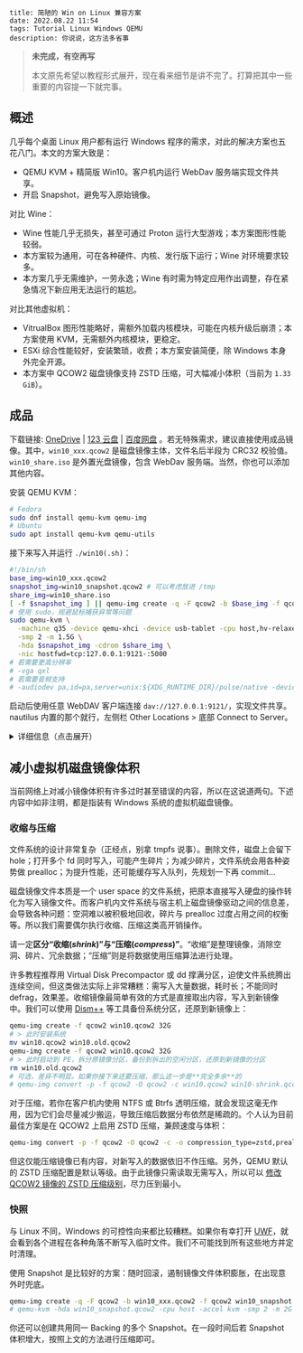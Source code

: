 ```
title: 简陋的 Win on Linux 兼容方案
date: 2022.08.22 11:54
tags: Tutorial Linux Windows QEMU
description: 你说说，这方法多省事
```

> **未完成，有空再写**
>
> 本文原先希望以教程形式展开，现在看来细节是讲不完了。打算把其中一些重要的内容提一下就完事。

## 概述

几乎每个桌面 Linux 用户都有运行 Windows 程序的需求，对此的解决方案也五花八门。本文的方案大致是：

- QEMU KVM + 精简版 Win10。客户机内运行 WebDav 服务端实现文件共享。
- 开启 Snapshot，避免写入原始镜像。

对比 Wine：

- Wine 性能几乎无损失，甚至可通过 Proton 运行大型游戏；本方案图形性能较弱。
- 本方案较为通用，可在各种硬件、内核、发行版下运行；Wine 对环境要求较多。
- 本方案几乎无需维护，一劳永逸；Wine 有时需为特定应用作出调整，存在紧急情况下新应用无法运行的尴尬。

对比其他虚拟机：

- VitrualBox 图形性能略好，需额外加载内核模块，可能在内核升级后崩溃；本方案使用 KVM，无需额外内核模块，更稳定。
- ESXi 综合性能较好，安装繁琐，收费；本方案安装简便，除 Windows 本身外完全开源。
- 本方案中 QCOW2 磁盘镜像支持 ZSTD 压缩，可大幅减小体积（当前为 `1.33 GiB`）。

## 成品

下载链接: [OneDrive](https://1drv.ms/u/s!AndLPYbx5v06kh_hMRzLhgoTqOvN) | [123 云盘](https://www.123pan.com/s/SfI0Vv-yDEhd) | [百度网盘](https://pan.baidu.com/s/1M0zD537bNU5i78pcIyYk_w) 。若无特殊需求，建议直接使用成品镜像。其中，`win10_xxx.qcow2` 是磁盘镜像主体，文件名后半段为 CRC32 校验值。`win10_share.iso` 是外置光盘镜像，包含 WebDav 服务端。当然，你也可以添加其他内容。

安装 QEMU KVM：

```sh
# Fedora
sudo dnf install qemu-kvm qemu-img
# Ubuntu
sudo apt install qemu-kvm qemu-utils
```

接下来写入并运行 `./win10(.sh)`：

```sh
#!/bin/sh
base_img=win10_xxx.qcow2
snapshot_img=win10_snapshot.qcow2 # 可以考虑放进 /tmp
share_img=win10_share.iso
[ -f $snapshot_img ] || qemu-img create -q -F qcow2 -b $base_img -f qcow2 $snapshot_img
# 使用 sudo，规避鼠标捕获异常等问题
sudo qemu-kvm \
  -machine q35 -device qemu-xhci -device usb-tablet -cpu host,hv-relaxed,hv-vapic,hv-spinlocks=0x1fff,hv-vpindex,hv-time,hv-synic,hv-stimer \
  -smp 2 -m 1.5G \
  -hda $snapshot_img -cdrom $share_img \
  -nic hostfwd=tcp:127.0.0.1:9121-:5000
# 若需要更高分辨率
# -vga qxl
# 若需要音频支持
# -audiodev pa,id=pa,server=unix:${XDG_RUNTIME_DIR}/pulse/native -device usb-audio,audiodev=pa
```

启动后使用任意 WebDAV 客户端连接 `dav://127.0.0.1:9121/`，实现文件共享。nautilus 内置的那个就行，左侧栏 Other Locations > 底部 Connect to Server。

<details>
<summary>详细信息（点击展开）</summary>

- 此镜像的用途是作为兼容方案，所以集成常用运行库和精简版输入法。不加入额外内容，建议将自定义内容写入外置光盘镜像。
- 未激活。个人认为不影响使用，且 KMS 激活存在过期的麻烦。
- 默认 Administrator 用户，禁用 UAC 等几乎所有安全功能。
- 注销后立刻自动登录，便于在外置光盘镜像中修改缩放设置。
- 在 QEMU 6.2 上制作，经测试 7.1 可用，之后应该也没问题。
- 为什么使用中文版系统：因为国内许多软件在非中文系统下会卡 Bug。也许你可以换用 Tiny10。
- 为什么不使用 virt-manager：因为 QEMU 命令行更简短可控。想用 virt-manager 也行，依上文填入参数即可。

磁盘镜像更新日志：

- `20221002(a58fd75e)`：进一步提升 ZSTD 压缩等级，减小体积。
- `20221001(8b8db6b9)`：统一资源管理器列布局；消除开始菜单最近添加提示；恢复系统属性信息到原版。
- `20220904(d936163a)`：修复输入法无法输入全角符号(原帖 84 楼)；消除 IE 主页破坏提示。

鸣谢：

- [Windows 10 三杰版 LTSB 2016 SE ...](http://wuyou.net/forum.php?mod=viewthread&tid=411792)
- [搜狗五笔输入法 v5.2 正式版 ...](http://wuyou.net/forum.php?mod=viewthread&tid=428671)
- [sigoden / dufs - GitHub](https://github.com/sigoden/dufs)
- [Improving the Performance ... QEMU](https://leduccc.medium.com/improving-the-performance-of-a-windows-10-guest-on-qemu-a5b3f54d9cf5)

</details>

## 减小虚拟机磁盘镜像体积

当前网络上对减小镜像体积有许多过时甚至错误的内容，所以在这说道两句。下述内容中如非注明，都是指装有 Windows 系统的虚拟机磁盘镜像。

### 收缩与压缩

文件系统的设计非常复杂（正经点，别拿 tmpfs 说事）。删除文件，磁盘上会留下 hole；打开多个 fd 同时写入，可能产生碎片；为减少碎片，文件系统会用各种姿势做 prealloc；为提升性能，还可能缓存写入队列，先规划一下再 commit...

磁盘镜像文件本质是一个 user space 的文件系统，把原本直接写入硬盘的操作转化为写入镜像文件。而客户机内文件系统与宿主机上磁盘镜像驱动之间的信息差，会导致各种问题：空洞难以被积极地回收，碎片与 prealloc 过度占用之间的权衡等。所以我们需要偶尔执行收缩、压缩这类高开销操作。

请一定**区分“收缩(_shrink_)”与“压缩(_compress_)”**。“收缩”是整理镜像，消除空洞、碎片、冗余数据；“压缩”则是将数据使用压缩算法进行处理。

许多教程推荐用 Virtual Disk Precompactor 或 dd 撑满分区，迫使文件系统腾出连续空间，但这类做法实际上非常糟糕：需写入大量数据，耗时长；不能同时 defrag，效果差。收缩镜像最简单有效的方式是直接取出内容，写入到新镜像中。我们可以使用 [Dism++](http://dism.cf) 等工具备份系统分区，还原到新镜像上：

```sh
qemu-img create -f qcow2 win10.qcow2 32G
# > 此时安装系统
mv win10.qcow2 win10.old.qcow2
qemu-img create -f qcow2 win10.qcow2 32G
# > 此时启动到 PE，拆分原镜像分区，备份到拆出的空闲分区，还原到新镜像的分区
rm win10.old.qcow2
# 可选，差异不明显。如果你接下来还要压缩，那么这一步是**完全多余**的
# qemu-img convert -p -f qcow2 -O qcow2 -c win10.qcow2 win10-shrink.qcow2
```

对于压缩，若你在客户机内使用 NTFS 或 Btrfs 透明压缩，就会发现这毫无作用，因为它们会尽量减少搬运，导致压缩后数据分布依然是稀疏的。个人认为目前最佳方案是在 QCOW2 上启用 ZSTD 压缩，兼顾速度与体积：

```sh
qemu-img convert -p -f qcow2 -O qcow2 -c -o compression_type=zstd,preallocation=off win10.qcow2 win10-zstd.qcow2
```

但这仅能压缩镜像已有内容，对新写入的数据依旧不作压缩。另外，QEMU 默认的 ZSTD 压缩配置是默认等级。由于此镜像只需读取无需写入，所以可以 [修改 QCOW2 镜像的 ZSTD 压缩级别](/./post/202206112353)，尽力压到最小。

### 快照

与 Linux 不同，Windows 的可控性向来都比较糟糕。如果你有幸打开 [UWF](https://learn.microsoft.com/en-us/windows-hardware/customize/enterprise/unified-write-filter)，就会看到各个进程在各种角落不断写入临时文件。我们不可能找到所有这些地方并定时清理。

使用 Snapshot 是比较好的方案：随时回滚，遏制镜像文件体积膨胀，在出现意外时兜底。

```sh
qemu-img create -q -F qcow2 -b win10_xxx.qcow2 -f qcow2 win10_snapshot.qcow2
# qemu-kvm -hda win10_snapshot.qcow2 -cpu host -accel kvm -smp 2 -m 2G
```

你还可以创建共用同一 Backing 的多个 Snapshot。在一段时间后若 Snapshot 体积增大，按照上文的方法进行压缩即可。

<!--

mkisofs -udf -o share.iso ./share # use udf to support long file name
qemu-img create -f qcow2 win10.qcow2 32G
qemu-img convert -p -f qcow2 -O qcow2 -c -o compression_type=zstd,preallocation=off win10.qcow2 win10-zstd.qcow2
qemu-img create -q -F qcow2 -b win10.qcow2 -f qcow2 snapshot.qcow2
* name "virtio-gpu-gl-device", bus virtio-bus
* name "virtio-gpu-gl-pci", bus PCI
-drive file=share.iso,media=cdrom
-cdrom /run/media/kkocdko/data/win/pkgs/WinPE/WePE_2.2_10-64.iso -boot order=d
-vga none -device bochs-display,xres=1920,yres=1080,refresh_rate=60,vgamem=268435456 -display gtk,gl=on,zoom-to-fit=true
-vga none -device virtio-gpu-gl-pci
-vga none -display gtk,gl=on -device virtio-gpu-pci
-vga none -device bochs-display,vgamem=268435456 -display vnc=:0
-rtc base=localtime,driftfix=slew
-sandbox on,obsolete=deny,elevateprivileges=deny,spawn=deny,resourcecontrol=deny
-msg timestamp=on
-global kvm-pit.lost_tick_policy=delay -no-hpet -no-shutdown

删除显示器设置：HKEY_LOCAL_MACHINE\SYSTEM\ControlSet001\Control\GraphicsDrivers\Configuration\MSBDD...

https://docs.microsoft.com/en-us/windows-hardware/manufacture/desktop/dpi-related-apis-and-registry-settings

| Scale | DPI | DPI (Hex) | Name        |
| ----- | --- | --------- | ----------- |
| 100 % | 96  | 0x0060    | default     |
| 125 % | 120 | 0x0078    | medium      |
| 150 % | 144 | 0x0090    | larger      |
| 200 % | 192 | 0x00c0    | extra-large |

```
Windows Registry Editor Version 5.00

[HKEY_LOCAL_MACHINE\SOFTWARE\Microsoft\Windows NT\CurrentVersion\Winlogon]
"DefaultUserName"="Administrator"
"DefaultPassword"=""
"AutoAdminLogon"="1"
"ForceAutoLogon"=dword:00000001
"ForceUnlockLogon"=dword:00000001

[HKEY_CURRENT_USER\SOFTWARE\Microsoft\Windows\CurrentVersion\Explorer\Serialize]
"StartupDelayInMSec"=dword:00000000
```

TODO：
* 修改 DPI 设置的示例

-->
